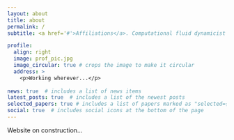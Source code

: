 ```yaml
---
layout: about
title: about
permalink: /
subtitle: <a href='#'>Affiliations</a>. Computational fluid dynamicist with the passion of high resolution simulations

profile:
  align: right
  image: prof_pic.jpg
  image_circular: true # crops the image to make it circular
  address: >
    <p>Working wherever...</p>
    
news: true  # includes a list of news items
latest_posts: true  # includes a list of the newest posts
selected_papers: true # includes a list of papers marked as "selected={true}"
social: true  # includes social icons at the bottom of the page
---
```


Website on construction...